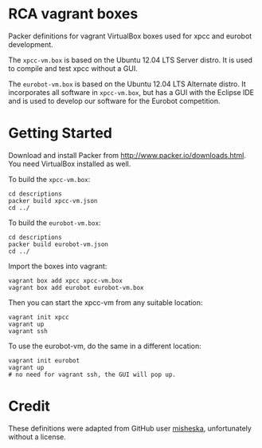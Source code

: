 RCA vagrant boxes
=================

Packer definitions for vagrant VirtualBox boxes used for xpcc and eurobot development.

The ``xpcc-vm.box`` is based on the Ubuntu 12.04 LTS Server distro.
It is used to compile and test xpcc without a GUI.

The ``eurobot-vm.box`` is based on the Ubuntu 12.04 LTS Alternate distro.
It incorporates all software in ``xpcc-vm.box``, but has a GUI with the Eclipse IDE and is used to develop our software for the Eurobot competition.


Getting Started
===============

Download and install Packer from <http://www.packer.io/downloads.html>.
You need VirtualBox installed as well.

To build the ``xpcc-vm.box``:

	cd descriptions
	packer build xpcc-vm.json
	cd ../

To build the ``eurobot-vm.box``:

	cd descriptions
	packer build eurobot-vm.json
	cd ../

Import the boxes into vagrant:

	vagrant box add xpcc xpcc-vm.box
	vagrant box add eurobot eurobot-vm.box

Then you can start the xpcc-vm from any suitable location:

	vagrant init xpcc
	vagrant up
	vagrant ssh

To use the eurobot-vm, do the same in a different location:

	vagrant init eurobot
	vagrant up
	# no need for vagrant ssh, the GUI will pop up.

Credit
======

These definitions were adapted from GitHub user [misheska](https://github.com/misheska/basebox-packer), unfortunately without a license.

